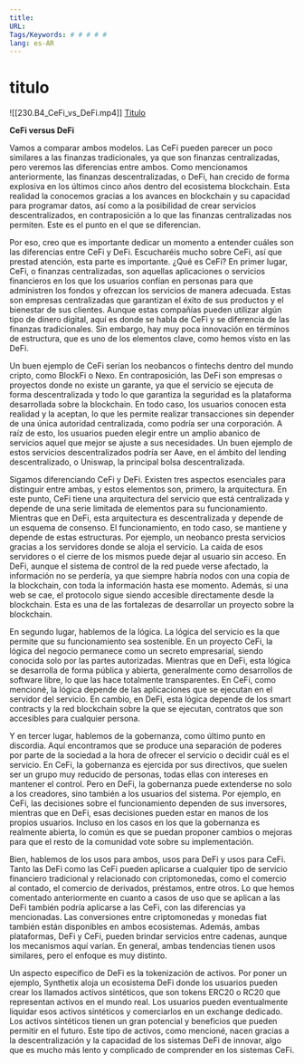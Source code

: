 ```yaml
---
title: 
URL: 
Tags/Keywords: # # # # #
lang: es-AR
---
```

# titulo
![[230.B4_CeFi_vs_DeFi.mp4]]
[Titulo](URL)

**CeFi versus DeFi**

Vamos a comparar ambos modelos. Las CeFi pueden parecer un poco similares a las finanzas tradicionales, ya que son finanzas centralizadas, pero veremos las diferencias entre ambos. Como mencionamos anteriormente, las finanzas descentralizadas, o DeFi, han crecido de forma explosiva en los últimos cinco años dentro del ecosistema blockchain. Esta realidad la conocemos gracias a los avances en blockchain y su capacidad para programar datos, así como a la posibilidad de crear servicios descentralizados, en contraposición a lo que las finanzas centralizadas nos permiten. Este es el punto en el que se diferencian.

Por eso, creo que es importante dedicar un momento a entender cuáles son las diferencias entre CeFi y DeFi. Escucharéis mucho sobre CeFi, así que prestad atención, esta parte es importante. ¿Qué es CeFi? En primer lugar, CeFi, o finanzas centralizadas, son aquellas aplicaciones o servicios financieros en los que los usuarios confían en personas para que administren los fondos y ofrezcan los servicios de manera adecuada. Estas son empresas centralizadas que garantizan el éxito de sus productos y el bienestar de sus clientes. Aunque estas compañías pueden utilizar algún tipo de dinero digital, aquí es donde se habla de CeFi y se diferencia de las finanzas tradicionales. Sin embargo, hay muy poca innovación en términos de estructura, que es uno de los elementos clave, como hemos visto en las DeFi.

Un buen ejemplo de CeFi serían los neobancos o fintechs dentro del mundo cripto, como BlockFi o Nexo. En contraposición, las DeFi son empresas o proyectos donde no existe un garante, ya que el servicio se ejecuta de forma descentralizada y todo lo que garantiza la seguridad es la plataforma desarrollada sobre la blockchain. En todo caso, los usuarios conocen esta realidad y la aceptan, lo que les permite realizar transacciones sin depender de una única autoridad centralizada, como podría ser una corporación. A raíz de esto, los usuarios pueden elegir entre un amplio abanico de servicios aquel que mejor se ajuste a sus necesidades. Un buen ejemplo de estos servicios descentralizados podría ser Aave, en el ámbito del lending descentralizado, o Uniswap, la principal bolsa descentralizada.

Sigamos diferenciando CeFi y DeFi. Existen tres aspectos esenciales para distinguir entre ambas, y estos elementos son, primero, la arquitectura. En este punto, CeFi tiene una arquitectura del servicio que está centralizada y depende de una serie limitada de elementos para su funcionamiento. Mientras que en DeFi, esta arquitectura es descentralizada y depende de un esquema de consenso. El funcionamiento, en todo caso, se mantiene y depende de estas estructuras. Por ejemplo, un neobanco presta servicios gracias a los servidores donde se aloja el servicio. La caída de esos servidores o el cierre de los mismos puede dejar al usuario sin acceso. En DeFi, aunque el sistema de control de la red puede verse afectado, la información no se perdería, ya que siempre habría nodos con una copia de la blockchain, con toda la información hasta ese momento. Además, si una web se cae, el protocolo sigue siendo accesible directamente desde la blockchain. Esta es una de las fortalezas de desarrollar un proyecto sobre la blockchain.

En segundo lugar, hablemos de la lógica. La lógica del servicio es la que permite que su funcionamiento sea sostenible. En un proyecto CeFi, la lógica del negocio permanece como un secreto empresarial, siendo conocida solo por las partes autorizadas. Mientras que en DeFi, esta lógica se desarrolla de forma pública y abierta, generalmente como desarrollos de software libre, lo que las hace totalmente transparentes. En CeFi, como mencioné, la lógica depende de las aplicaciones que se ejecutan en el servidor del servicio. En cambio, en DeFi, esta lógica depende de los smart contracts y la red blockchain sobre la que se ejecutan, contratos que son accesibles para cualquier persona.

Y en tercer lugar, hablemos de la gobernanza, como último punto en discordia. Aquí encontramos que se produce una separación de poderes por parte de la sociedad a la hora de ofrecer el servicio o decidir cuál es el servicio. En CeFi, la gobernanza es ejercida por sus directivos, que suelen ser un grupo muy reducido de personas, todas ellas con intereses en mantener el control. Pero en DeFi, la gobernanza puede extenderse no solo a los creadores, sino también a los usuarios del sistema. Por ejemplo, en CeFi, las decisiones sobre el funcionamiento dependen de sus inversores, mientras que en DeFi, esas decisiones pueden estar en manos de los propios usuarios. Incluso en los casos en los que la gobernanza es realmente abierta, lo común es que se puedan proponer cambios o mejoras para que el resto de la comunidad vote sobre su implementación.

Bien, hablemos de los usos para ambos, usos para DeFi y usos para CeFi. Tanto las DeFi como las CeFi pueden aplicarse a cualquier tipo de servicio financiero tradicional y relacionado con criptomonedas, como el comercio al contado, el comercio de derivados, préstamos, entre otros. Lo que hemos comentado anteriormente en cuanto a casos de uso que se aplican a las DeFi también podría aplicarse a las CeFi, con las diferencias ya mencionadas. Las conversiones entre criptomonedas y monedas fiat también están disponibles en ambos ecosistemas. Además, ambas plataformas, DeFi y CeFi, pueden brindar servicios entre cadenas, aunque los mecanismos aquí varían. En general, ambas tendencias tienen usos similares, pero el enfoque es muy distinto.

Un aspecto específico de DeFi es la tokenización de activos. Por poner un ejemplo, Synthetix aloja un ecosistema DeFi donde los usuarios pueden crear los llamados activos sintéticos, que son tokens ERC20 o RC20 que representan activos en el mundo real. Los usuarios pueden eventualmente liquidar esos activos sintéticos y comerciarlos en un exchange dedicado. Los activos sintéticos tienen un gran potencial y beneficios que pueden permitir en el futuro. Este tipo de activos, como mencioné, nacen gracias a la descentralización y la capacidad de los sistemas DeFi de innovar, algo que es mucho más lento y complicado de comprender en los sistemas CeFi.